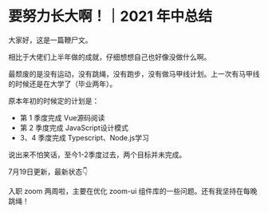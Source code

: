 # 要努力长大啊！｜2021 年中总结

大家好，这是一篇鞭尸文。

相比于大佬们上半年做的成就，仔细想想自己也好像没做什么啊。

最颓废的是没有运动，没有跳绳，没有跑步，没有做马甲线计划。上一次有马甲线的时候还是在大学了（毕业两年）。

原本年初的时候定的计划是：
- 第 1 季度完成 Vue源码阅读
- 第 2 季度完成 JavaScript设计模式
- 3、4 季度完成 Typescript、Node.js学习

说出来不怕笑话，至今1-2季度过去，两个目标并未完成。

7月19日更新，最新状态👇

入职 zoom 两周啦，主要在优化 zoom-ui 组件库的一些问题。还有我坚持在每晚跳绳！